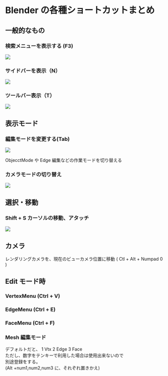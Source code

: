 # Blender の各種ショートカットまとめ

## 一般的なもの

### 検索メニューを表示する (F3)

![](https://gyazo.com/d3cb588ad7c33496500b7350171213b3.png)

### サイドバーを表示（N）

![](https://gyazo.com/3ebe6b8ad546ce58f1eadeb33c604cd6.png)

### ツールバー表示（T）

![](https://gyazo.com/2bdf48c808e2575008464dea13abf8d9.png)

## 表示モード

### 編集モードを変更する(Tab)

![](https://gyazo.com/92bb85f2c125eb050f801b7e957c7e54.png)

ObjecctMode や Edge 編集などの作業モードを切り替える

### カメラモードの切り替え

![](https://gyazo.com/14da4e0e2c820421f5ba979a0d2ce763.png)

## 選択・移動

### Shift + S カーソルの移動、アタッチ

![](https://gyazo.com/d835f996b81071bd99d00c9330f49ed1.png)

## カメラ

レンダリングカメラを、現在のビューカメラ位置に移動 ( Ctl + Alt + Numpad 0 )

## Edit モード時

### VertexMenu (Ctrl + V)

### EdgeMenu (Ctrl + E)

### FaceMenu (Ctrl + F)

### Mesh 編集モード

デフォルトだと、 1 Vtx 2 Edge 3 Face  
ただし、数字をテンキーで利用した場合は使用出来ないので  
別途登録をする。  
(Alt +num1,num2,num3 に、それぞれ置きかえ)
